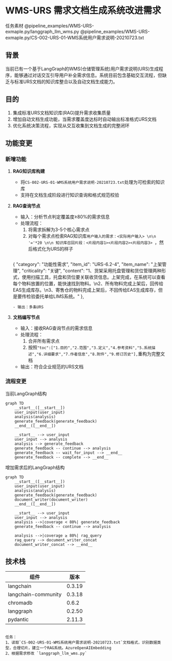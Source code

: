 # WMS-URS 需求文档生成系统改进需求

任务素材
@pipeline_examples/WMS-URS-exmaple.py/langgraph_llm_wms.py 
@pipeline_examples/WMS-URS-exmaple.py/CS-002-URS-01-WMS系统用户需求说明-20210723.txt 

## 背景
当前已有一个基于LangGraph的WMS(仓储管理系统)用户需求说明(URS)生成程序，能够通过对话交互引导用户补全需求信息。系统目前包含基础交互流程，但缺乏与标准URS文档的知识库整合以及自动文档生成能力。

## 目的
1. 集成标准URS文档知识库(RAG)提升需求收集质量
2. 增加自动文档生成功能，当需求覆盖度达标时自动输出标准格式URS文档
3. 优化系统决策流程，实现从交互收集到文档生成的完整闭环

## 功能变更

### 新增功能
1. **RAG知识库构建**
   - 将`CS-002-URS-01-WMS系统用户需求说明-20210723.txt`处理为可检索的知识库
   - 支持在文档生成阶段进行知识查询和格式规范校验

2. **RAG查询节点**
   - 输入：分析节点判定覆盖度≥80%的需求信息
   - 处理流程：
     1. 将需求拆解为3-5个核心需求点
     2. 对每个需求点检索RAG知识库`用户输入的需求：<实际用户输入> \n\n '='*20 \n\n 知识库召回片段：<片段内容1><片段内容2><片段内容3> `，然后格式化为URS的样子
     ```
    {
        "category": "功能性需求",
        "item_id": "URS-6.2-4",
        "item_name": "上架管理",
        "criticality": "关键",
        "content": "1、货架采用托盘管理和货位管理两种形式，使用扫描工具，托盘和货位要关联收货信息。上架完成，在系统可以查看每个物料放置的位置，能快速找到物料。\n2、所有物料完成上架后，回传给EAS生成库存。\n3、寄售仓的物料完成上架后，不回传给EAS生成库存，但是要传检验委托单给LIMS系统。"
      },
      ```
   - 输出：多条URS

3. **文档编写节点**
   - 输入：接收RAG查询节点的需求信息
   - 处理流程：
     1. 合并所有需求点
     2. 按照`"toc":["1.目的","2.范围","3.定义","4.参考资料","5.系统描述","6.详细要求","7.作者信息","8.附件","9.修订历史"],`重构为完整文档
   - 输出：符合企业规范的URS文档

### 流程变更
当前LangGraph结构
```
graph TD
    __start__([__start__])
    user_input(user_input)
    analysis(analysis)
    generate_feedback(generate_feedback)
    __end__([__end__])

    __start__ --> user_input
    user_input --> analysis
    analysis --> generate_feedback
    generate_feedback -- continue --> analysis
    generate_feedback -- wait_for_input --> __end__
    generate_feedback -- complete --> __end__
```


增加需求后的LangGraph结构
```
graph TD
    __start__([__start__])
    user_input(user_input)
    analysis(analysis)
    generate_feedback(generate_feedback)
    document_writer(document_writer)
    __end__([__end__])
    
    __start__ --> user_input
    user_input --> analysis
    analysis -->|coverage < 80%| generate_feedback
    generate_feedback -- continue --> analysis
    
    analysis -->|coverage ≥ 80%| rag_query
    rag_query --> document_writer_concat
    document_writer_concat --> __end__
```

## 技术栈
| 组件               | 版本       |
|--------------------|------------|
| langchain          | 0.3.19     |
| langchain-community| 0.3.18     |
| chromadb           | 0.6.2      |
| langgraph          | 0.2.50     |
| pydantic           | 2.11.3     |
```

任务：
1、读取`CS-002-URS-01-WMS系统用户需求说明-20210723.txt`文档格式，识别数据类型，合理切片，建立一个RAG系统。AzureOpenAIEmbedding
2、根据需求修改 `langgraph_llm_wms.py` 

